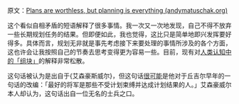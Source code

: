 原文：[Plans are worthless, but planning is everything (andymatuschak.org)](https://notes.andymatuschak.org/zRJ5mjwiTryLbJ7Jm2bDhgjLtYSa6xc6sEYS)

这个看似自相矛盾的短语解释了很多事情。我一次又一次地发现，自己不得不放弃一些长期规划任务的结果。但即便如此，我也觉得，这比只是简单地即兴发挥要好得多。具体而言，规划无非就是事先考虑接下来要处理的事情所涉及的各个方面，这也许会让我按照自己的节奏去思考变得更为容易一些。目前，现有对[人类认知中的「组块」](https://notes.andymatuschak.org/z75gWU7QuiB5L3x6zFGLGQk3fVkuVJ6eKuEwP)的解释非常松散。

这句话被认为是出自于{艾森豪斯威尔}，但这句话[很可能](https://quoteinvestigator.com/2017/11/18/planning/)是他对于丘吉尔早年的一句话的改编：「最好的将军是那些不受计划束缚并达成计划结果的人。」艾森豪威尔本人却认为，这句话出自一位无名的士兵之口。